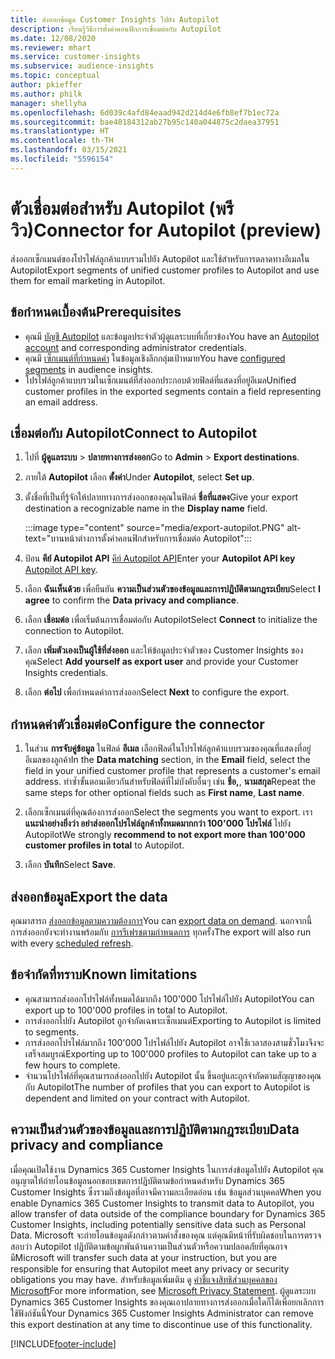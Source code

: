 ```yaml
---
title: ส่งออกข้อมูล Customer Insights ไปยัง Autopilot
description: เรียนรู้วิธีการตั้งค่าคอนฟิกการเชื่อมต่อกับ Autopilot
ms.date: 12/08/2020
ms.reviewer: mhart
ms.service: customer-insights
ms.subservice: audience-insights
ms.topic: conceptual
author: pkieffer
ms.author: philk
manager: shellyha
ms.openlocfilehash: 6d039c4afd84eaad942d214d4e6fb8ef7b1ec72a
ms.sourcegitcommit: bae40184312ab27b95c140a044875c2daea37951
ms.translationtype: HT
ms.contentlocale: th-TH
ms.lasthandoff: 03/15/2021
ms.locfileid: "5596154"
---
```

# <a name="connector-for-autopilot-preview"></a><span data-ttu-id="a35cd-103">ตัวเชื่อมต่อสำหรับ Autopilot (พรีวิว)</span><span class="sxs-lookup"><span data-stu-id="a35cd-103">Connector for Autopilot (preview)</span></span>

<span data-ttu-id="a35cd-104">ส่งออกเซ็กเมนต์ของโปรไฟล์ลูกค้าแบบรวมไปยัง Autopilot และใช้สำหรับการตลาดทางอีเมลใน Autopilot</span><span class="sxs-lookup"><span data-stu-id="a35cd-104">Export segments of unified customer profiles to Autopilot and use them for email marketing in Autopilot.</span></span> 

## <a name="prerequisites"></a><span data-ttu-id="a35cd-105">ข้อกำหนดเบื้องต้น</span><span class="sxs-lookup"><span data-stu-id="a35cd-105">Prerequisites</span></span>

-   <span data-ttu-id="a35cd-106">คุณมี [บัญชี Autopilot](https://www.autopilothq.com/) และข้อมูลประจำตัวผู้ดูแลระบบที่เกี่ยวข้อง</span><span class="sxs-lookup"><span data-stu-id="a35cd-106">You have an [Autopilot account](https://www.autopilothq.com/) and corresponding administrator credentials.</span></span>
-   <span data-ttu-id="a35cd-107">คุณมี [เซ็กเมนต์ที่กำหนดค่า](segments.md) ในข้อมูลเชิงลึกกลุ่มเป้าหมาย</span><span class="sxs-lookup"><span data-stu-id="a35cd-107">You have [configured segments](segments.md) in audience insights.</span></span>
-   <span data-ttu-id="a35cd-108">โปรไฟล์ลูกค้าแบบรวมในเซ็กเมนต์ที่ส่งออกประกอบด้วยฟิลด์ที่แสดงที่อยู่อีเมล</span><span class="sxs-lookup"><span data-stu-id="a35cd-108">Unified customer profiles in the exported segments contain a field representing an email address.</span></span>

## <a name="connect-to-autopilot"></a><span data-ttu-id="a35cd-109">เชื่อมต่อกับ Autopilot</span><span class="sxs-lookup"><span data-stu-id="a35cd-109">Connect to Autopilot</span></span>

1. <span data-ttu-id="a35cd-110">ไปที่ **ผู้ดูแลระบบ** > **ปลายทางการส่งออก**</span><span class="sxs-lookup"><span data-stu-id="a35cd-110">Go to **Admin** > **Export destinations**.</span></span>

1. <span data-ttu-id="a35cd-111">ภายใต้ **Autopilot** เลือก **ตั้งค่า**</span><span class="sxs-lookup"><span data-stu-id="a35cd-111">Under **Autopilot**, select **Set up**.</span></span>

1. <span data-ttu-id="a35cd-112">ตั้งชื่อที่เป็นที่รู้จักให้ปลายทางการส่งออกของคุณในฟิลด์ **ชื่อที่แสดง**</span><span class="sxs-lookup"><span data-stu-id="a35cd-112">Give your export destination a recognizable name in the **Display name** field.</span></span>

   :::image type="content" source="media/export-autopilot.PNG" alt-text="บานหน้าต่างการตั้งค่าคอนฟิกสำหรับการเชื่อมต่อ Autopilot":::

1. <span data-ttu-id="a35cd-114">ป้อน **คีย์ Autopilot API** [คีย์ Autopilot API](https://autopilot.docs.apiary.io/#)</span><span class="sxs-lookup"><span data-stu-id="a35cd-114">Enter your **Autopilot API key** [Autopilot API key](https://autopilot.docs.apiary.io/#).</span></span>

1. <span data-ttu-id="a35cd-115">เลือก **ฉันเห็นด้วย** เพื่อยืนยัน **ความเป็นส่วนตัวของข้อมูลและการปฏิบัติตามกฎระเบียบ**</span><span class="sxs-lookup"><span data-stu-id="a35cd-115">Select **I agree** to confirm the **Data privacy and compliance**.</span></span>

1. <span data-ttu-id="a35cd-116">เลือก **เชื่อมต่อ** เพื่อเริ่มต้นการเชื่อมต่อกับ Autopilot</span><span class="sxs-lookup"><span data-stu-id="a35cd-116">Select **Connect** to initialize the connection to Autopilot.</span></span>

1. <span data-ttu-id="a35cd-117">เลือก **เพิ่มตัวเองเป็นผู้ใช้ที่ส่งออก** และให้ข้อมูลประจำตัวของ Customer Insights ของคุณ</span><span class="sxs-lookup"><span data-stu-id="a35cd-117">Select **Add yourself as export user** and provide your Customer Insights credentials.</span></span>

1. <span data-ttu-id="a35cd-118">เลือก **ต่อไป** เพื่อกำหนดค่าการส่งออก</span><span class="sxs-lookup"><span data-stu-id="a35cd-118">Select **Next** to configure the export.</span></span>

## <a name="configure-the-connector"></a><span data-ttu-id="a35cd-119">กำหนดค่าตัวเชื่อมต่อ</span><span class="sxs-lookup"><span data-stu-id="a35cd-119">Configure the connector</span></span>

1. <span data-ttu-id="a35cd-120">ในส่วน **การจับคู่ข้อมูล** ในฟิลด์ **อีเมล** เลือกฟิลด์ในโปรไฟล์ลูกค้าแบบรวมของคุณที่แสดงที่อยู่อีเมลของลูกค้า</span><span class="sxs-lookup"><span data-stu-id="a35cd-120">In the **Data matching** section, in the **Email** field, select the field in your unified customer profile that represents a customer's email address.</span></span> <span data-ttu-id="a35cd-121">ทำซ้ำขั้นตอนเดียวกันสำหรับฟิลด์ที่ไม่บังคับอื่นๆ เช่น **ชื่อ,**, **นามสกุล**</span><span class="sxs-lookup"><span data-stu-id="a35cd-121">Repeat the same steps for other optional fields such as **First name**, **Last name**.</span></span>

1. <span data-ttu-id="a35cd-122">เลือกเซ็กเมนต์ที่คุณต้องการส่งออก</span><span class="sxs-lookup"><span data-stu-id="a35cd-122">Select the segments you want to export.</span></span> <span data-ttu-id="a35cd-123">เรา **แนะนำอย่างยิ่งว่า อย่าส่งออกโปรไฟล์ลูกค้าทั้งหมดมากกว่า 100'000 โปรไฟล์** ไปยัง Autopilot</span><span class="sxs-lookup"><span data-stu-id="a35cd-123">We strongly **recommend to not export more than 100'000 customer profiles in total** to Autopilot.</span></span> 

1. <span data-ttu-id="a35cd-124">เลือก **บันทึก**</span><span class="sxs-lookup"><span data-stu-id="a35cd-124">Select **Save**.</span></span>

## <a name="export-the-data"></a><span data-ttu-id="a35cd-125">ส่งออกข้อมูล</span><span class="sxs-lookup"><span data-stu-id="a35cd-125">Export the data</span></span>

<span data-ttu-id="a35cd-126">คุณมาสารถ [ส่งออกข้อมูลตามความต้องการ](export-destinations.md)</span><span class="sxs-lookup"><span data-stu-id="a35cd-126">You can [export data on demand](export-destinations.md).</span></span> <span data-ttu-id="a35cd-127">นอกจากนี้ การส่งออกยังจะทำงานพร้อมกับ [การรีเฟรชตามกำหนดการ](system.md#schedule-tab) ทุกครั้ง</span><span class="sxs-lookup"><span data-stu-id="a35cd-127">The export will also run with every [scheduled refresh](system.md#schedule-tab).</span></span>

## <a name="known-limitations"></a><span data-ttu-id="a35cd-128">ข้อจำกัดที่ทราบ</span><span class="sxs-lookup"><span data-stu-id="a35cd-128">Known limitations</span></span>

- <span data-ttu-id="a35cd-129">คุณสามารถส่งออกโปรไฟล์ทั้งหมดได้มากถึง 100'000 โปรไฟล์ไปยัง Autopilot</span><span class="sxs-lookup"><span data-stu-id="a35cd-129">You can export up to 100'000 profiles in total to Autopilot.</span></span>
- <span data-ttu-id="a35cd-130">การส่งออกไปยัง Autopilot ถูกจำกัดเฉพาะเซ็กเมนต์</span><span class="sxs-lookup"><span data-stu-id="a35cd-130">Exporting to Autopilot is limited to segments.</span></span>
- <span data-ttu-id="a35cd-131">การส่งออกโปรไฟล์มากถึง 100'000 โปรไฟล์ไปยัง Autopilot อาจใช้เวลาสองสามชั่วโมงจึงจะเสร็จสมบูรณ์</span><span class="sxs-lookup"><span data-stu-id="a35cd-131">Exporting up to 100'000 profiles to Autopilot can take up to a few hours to complete.</span></span> 
- <span data-ttu-id="a35cd-132">จำนวนโปรไฟล์ที่คุณสามารถส่งออกไปยัง Autopilot นั้น ขึ้นอยู่และถูกจำกัดตามสัญญาของคุณกับ Autopilot</span><span class="sxs-lookup"><span data-stu-id="a35cd-132">The number of profiles that you can export to Autopilot is dependent and limited on your contract with Autopilot.</span></span>

## <a name="data-privacy-and-compliance"></a><span data-ttu-id="a35cd-133">ความเป็นส่วนตัวของข้อมูลและการปฏิบัติตามกฎระเบียบ</span><span class="sxs-lookup"><span data-stu-id="a35cd-133">Data privacy and compliance</span></span>

<span data-ttu-id="a35cd-134">เมื่อคุณเปิดใช้งาน Dynamics 365 Customer Insights ในการส่งข้อมูลไปยัง Autopilot คุณอนุญาตให้ถ่ายโอนข้อมูลนอกขอบเขตการปฏิบัติตามข้อกำหนดสำหรับ Dynamics 365 Customer Insights ซึ่งรวมถึงข้อมูลที่อาจมีความละเอียดอ่อน เช่น ข้อมูลส่วนบุคคล</span><span class="sxs-lookup"><span data-stu-id="a35cd-134">When you enable Dynamics 365 Customer Insights to transmit data to Autopilot, you allow transfer of data outside of the compliance boundary for Dynamics 365 Customer Insights, including potentially sensitive data such as Personal Data.</span></span> <span data-ttu-id="a35cd-135">Microsoft จะถ่ายโอนข้อมูลดังกล่าวตามคำสั่งของคุณ แต่คุณมีหน้าที่รับผิดชอบในการตรวจสอบว่า Autopilot ปฏิบัติตามข้อผูกพันด้านความเป็นส่วนตัวหรือความปลอดภัยที่คุณอาจมี</span><span class="sxs-lookup"><span data-stu-id="a35cd-135">Microsoft will transfer such data at your instruction, but you are responsible for ensuring that Autopilot meet any privacy or security obligations you may have.</span></span> <span data-ttu-id="a35cd-136">สำหรับข้อมูลเพิ่มเติม ดู [คำชี้แจงสิทธิส่วนบุคคลของ Microsoft](https://go.microsoft.com/fwlink/?linkid=396732)</span><span class="sxs-lookup"><span data-stu-id="a35cd-136">For more information, see [Microsoft Privacy Statement](https://go.microsoft.com/fwlink/?linkid=396732).</span></span>
<span data-ttu-id="a35cd-137">ผู้ดูแลระบบ Dynamics 365 Customer Insights ของคุณเอาปลายทางการส่งออกเมื่อใดก็ได้เพื่อยกเลิกการใช้ฟังก์ชันนี้</span><span class="sxs-lookup"><span data-stu-id="a35cd-137">Your Dynamics 365 Customer Insights Administrator can remove this export destination at any time to discontinue use of this functionality.</span></span>


[!INCLUDE[footer-include](../includes/footer-banner.md)]